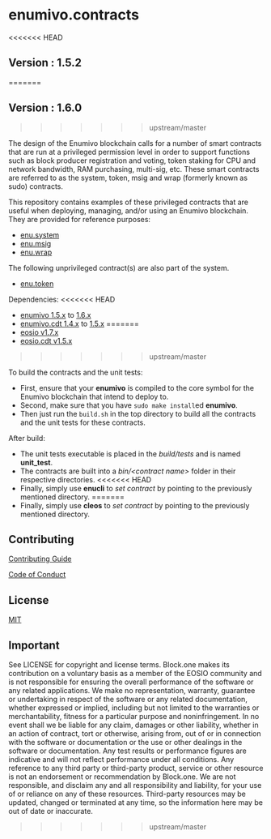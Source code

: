 # enumivo.contracts

<<<<<<< HEAD
## Version : 1.5.2
=======
## Version : 1.6.0
>>>>>>> upstream/master

The design of the Enumivo blockchain calls for a number of smart contracts that are run at a privileged permission level in order to support functions such as block producer registration and voting, token staking for CPU and network bandwidth, RAM purchasing, multi-sig, etc.  These smart contracts are referred to as the system, token, msig and wrap (formerly known as sudo) contracts.

This repository contains examples of these privileged contracts that are useful when deploying, managing, and/or using an Enumivo blockchain.  They are provided for reference purposes:

   * [enu.system](https://github.com/enumivo/enumivo.contracts/tree/master/enu.system)
   * [enu.msig](https://github.com/enumivo/enumivo.contracts/tree/master/enu.msig)
   * [enu.wrap](https://github.com/enumivo/enumivo.contracts/tree/master/enu.wrap)

The following unprivileged contract(s) are also part of the system.
   * [enu.token](https://github.com/enumivo/enumivo.contracts/tree/master/enu.token)

Dependencies:
<<<<<<< HEAD
* [enumivo 1.5.x](https://github.com/enumivo/enumivo/releases/tag/1.5.0) to [1.6.x](https://github.com/enumivo/enumivo/releases/tag/1.6.0)
* [enumivo.cdt 1.4.x](https://github.com/enumivo/enumivo.cdt/releases/tag/1.4.1) to [1.5.x](https://github.com/enumivo/enumivo.cdt/releases/tag/1.5.0)
=======
* [eosio v1.7.x](https://github.com/EOSIO/eos/releases/tag/v1.7.0)
* [eosio.cdt v1.5.x](https://github.com/EOSIO/eosio.cdt/releases/tag/v1.5.0)
>>>>>>> upstream/master

To build the contracts and the unit tests:
* First, ensure that your __enumivo__ is compiled to the core symbol for the Enumivo blockchain that intend to deploy to.
* Second, make sure that you have ```sudo make install```ed __enumivo__.
* Then just run the ```build.sh``` in the top directory to build all the contracts and the unit tests for these contracts.

After build:
* The unit tests executable is placed in the _build/tests_ and is named __unit_test__.
* The contracts are built into a _bin/\<contract name\>_ folder in their respective directories.
<<<<<<< HEAD
* Finally, simply use __enucli__ to _set contract_ by pointing to the previously mentioned directory.
=======
* Finally, simply use __cleos__ to _set contract_ by pointing to the previously mentioned directory.

## Contributing

[Contributing Guide](./CONTRIBUTING.md)

[Code of Conduct](./CONTRIBUTING.md#conduct)

## License

[MIT](./LICENSE)

## Important

See LICENSE for copyright and license terms.  Block.one makes its contribution on a voluntary basis as a member of the EOSIO community and is not responsible for ensuring the overall performance of the software or any related applications.  We make no representation, warranty, guarantee or undertaking in respect of the software or any related documentation, whether expressed or implied, including but not limited to the warranties or merchantability, fitness for a particular purpose and noninfringement. In no event shall we be liable for any claim, damages or other liability, whether in an action of contract, tort or otherwise, arising from, out of or in connection with the software or documentation or the use or other dealings in the software or documentation.  Any test results or performance figures are indicative and will not reflect performance under all conditions.  Any reference to any third party or third-party product, service or other resource is not an endorsement or recommendation by Block.one.  We are not responsible, and disclaim any and all responsibility and liability, for your use of or reliance on any of these resources. Third-party resources may be updated, changed or terminated at any time, so the information here may be out of date or inaccurate.
>>>>>>> upstream/master
